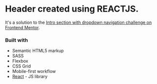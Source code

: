 # Header created using REACTJS.

  It's a solution to  the [Intro section with dropdown navigation challenge on Frontend Mentor](https://www.frontendmentor.io/challenges/intro-section-with-dropdown-navigation-ryaPetHE5).

  ### Built with

- Semantic HTML5 markup
- SASS
- Flexbox
- CSS Grid
- Mobile-first workflow
- [React](https://reactjs.org/) - JS library
